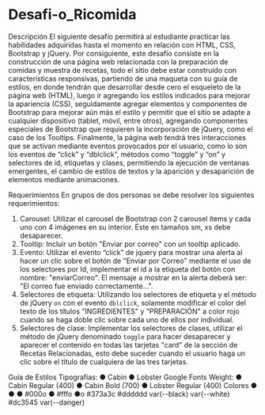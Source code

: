 # Desafi-o_Ricomida

Descripción
El siguiente desafío permitirá al estudiante practicar las habilidades adquiridas hasta el momento en relación con HTML, CSS, Bootstrap y jQuery. Por consiguiente, este desafío consiste en la construcción de una página web relacionada con la preparación de comidas y muestra de recetas, todo el sitio debe estar construido con características responsivas, partiendo de una maqueta con su guía de estilos, en donde tendrán que desarrollar desde cero el esqueleto de la página web (HTML), luego ir agregando los estilos indicados para mejorar la apariencia (CSS), seguidamente agregar elementos y componentes de Bootstrap para mejorar aún más el estilo y permitir que el sitio se adapte a cualquier dispositivo (tablet, móvil, entre otros), agregando componentes especiales de Bootstrap que requieren la incorporación de jQuery, como el caso de los Tooltips. Finalmente, la página web tendrá tres interacciones que se activan mediante eventos provocados por el usuario, como lo son los eventos de “click” y “dblclick”, métodos como “toggle” y “on” y selectores de id, etiquetas y clases, permitiendo la ejecución de ventanas emergentes, el cambio de estilos de textos y la aparición y desaparición de elementos mediante animaciones.

Requerimientos
En grupos de dos personas se debe resolver los siguientes requerimientos:
1. Carousel: Utilizar el carousel de Bootstrap con 2 carousel ítems y cada uno con 4 imágenes en su interior. Éste en tamaños sm, xs debe desaparecer.
2. Tooltip: Incluir un botón "Enviar por correo" con un tooltip aplicado.
3. Evento: Utilizar el evento “click” de jquery para mostrar una alerta al hacer un clic sobre el botón de "Enviar por Correo" mediante el uso de los selectores por Id, implementar el id a la etiqueta del botón con nombre: "enviarCorreo". El mensaje a mostrar en la alerta deberá ser: "El correo fue enviado correctamente...".
4. Selectores de etiqueta: Utilizando los selectores de etiqueta y el método de jQuery `on` con el evento `dblclick`, solamente modificar el color del texto de los títulos "INGREDIENTES" y "PREPARACIÓN" a color rojo cuando se haga doble clic sobre cada uno de ellos por individual.
5. Selectores de clase: Implementar los selectores de clases, utilizar el método de jQuery denominado `toggle` para hacer desaparecer y aparecer el contenido en todas las tarjetas "card" de la sección de Recetas Relacionadas, esto debe suceder cuando el usuario haga un clic sobre el título de cualquiera de las tres tarjetas.


Guía de Estilos
Tipografías:
● Cabin ● Lobster
Google Fonts
Weight:
● Cabin Regular (400)
● Cabin Bold (700)
● Lobster Regular (400)
Colores
● ●
● #000o
● #fffo ●o
#373a3c
#dddddd
var(--black)
var(--white)
#dc3545
var(--danger)
